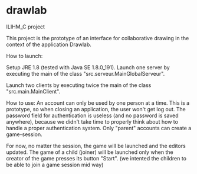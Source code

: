 # drawlab
ILIHM_C project


This project is the prototype of an interface for collaborative drawing in the context of the application Drawlab.

How to launch:

Setup JRE 1.8 (tested with Java SE 1.8.0_191).
Launch one server by executing the main of the class "src.serveur.MainGlobalServeur".

Launch two clients by executing twice the main of the class "src.main.MainClient".

How to use:
An account can only be used by one person at a time. This is a prototype, so when  closing an application, the user won't get log out.
The password field for authentication is useless (and no password is saved anywhere), because we didn't take time to properly think about how to handle a proper authentication system.
Only "parent" accounts can create a game-session.

For now, no matter the session, the game will be launched and the editors updated.
The game of a child (joiner) will be launched only when the creator of the game presses its button "Start".
(we intented the children to be able to join a game session mid way)

